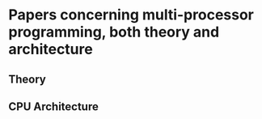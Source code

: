 # Papers concerning multi-processor programming, both theory and architecture

## Theory

## CPU Architecture
